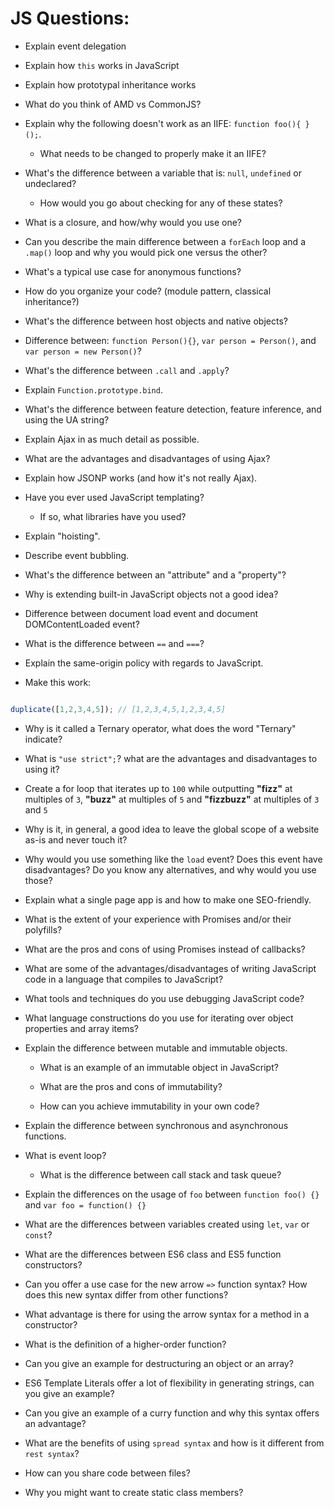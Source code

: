 # JS Questions:



* Explain event delegation

* Explain how `this` works in JavaScript

* Explain how prototypal inheritance works

* What do you think of AMD vs CommonJS?

* Explain why the following doesn't work as an IIFE: `function foo(){ }();`.

  * What needs to be changed to properly make it an IIFE?
  
* What's the difference between a variable that is: `null`, `undefined` or undeclared?

  * How would you go about checking for any of these states?
  
* What is a closure, and how/why would you use one?

* Can you describe the main difference between a `forEach` loop and a `.map()` loop and why you would pick one versus the other?

* What's a typical use case for anonymous functions?

* How do you organize your code? (module pattern, classical inheritance?)

* What's the difference between host objects and native objects?

* Difference between: `function Person(){}`, `var person = Person()`, and `var person = new Person()`?

* What's the difference between `.call` and `.apply`?

* Explain `Function.prototype.bind`.

* What's the difference between feature detection, feature inference, and using the UA string?

* Explain Ajax in as much detail as possible.

* What are the advantages and disadvantages of using Ajax?

* Explain how JSONP works (and how it's not really Ajax).

* Have you ever used JavaScript templating?

  * If so, what libraries have you used?
  
* Explain "hoisting".

* Describe event bubbling.

* What's the difference between an "attribute" and a "property"?

* Why is extending built-in JavaScript objects not a good idea?

* Difference between document load event and document DOMContentLoaded event?

* What is the difference between `==` and `===`?

* Explain the same-origin policy with regards to JavaScript.

* Make this work:

```javascript

duplicate([1,2,3,4,5]); // [1,2,3,4,5,1,2,3,4,5]

```

* Why is it called a Ternary operator, what does the word "Ternary" indicate?

* What is `"use strict";`? what are the advantages and disadvantages to using it?

* Create a for loop that iterates up to `100` while outputting **"fizz"** at multiples of `3`, **"buzz"** at multiples of `5` and **"fizzbuzz"** at multiples of `3` and `5`

* Why is it, in general, a good idea to leave the global scope of a website as-is and never touch it?

* Why would you use something like the `load` event? Does this event have disadvantages? Do you know any alternatives, and why would you use those?

* Explain what a single page app is and how to make one SEO-friendly.

* What is the extent of your experience with Promises and/or their polyfills?

* What are the pros and cons of using Promises instead of callbacks?

* What are some of the advantages/disadvantages of writing JavaScript code in a language that compiles to JavaScript?

* What tools and techniques do you use debugging JavaScript code?

* What language constructions do you use for iterating over object properties and array items?

* Explain the difference between mutable and immutable objects.

  * What is an example of an immutable object in JavaScript?
  
  * What are the pros and cons of immutability?
  
  * How can you achieve immutability in your own code?
  
* Explain the difference between synchronous and asynchronous functions.

* What is event loop?

  * What is the difference between call stack and task queue?
  
* Explain the differences on the usage of `foo` between `function foo() {}` and `var foo = function() {}`

* What are the differences between variables created using `let`, `var` or `const`?

* What are the differences between ES6 class and ES5 function constructors?

* Can you offer a use case for the new arrow `=>` function syntax? How does this new syntax differ from other functions?

* What advantage is there for using the arrow syntax for a method in a constructor?

* What is the definition of a higher-order function?

* Can you give an example for destructuring an object or an array?

* ES6 Template Literals offer a lot of flexibility in generating strings, can you give an example?

* Can you give an example of a curry function and why this syntax offers an advantage?

* What are the benefits of using `spread syntax` and how is it different from `rest syntax`?

* How can you share code between files?

* Why you might want to create static class members?

